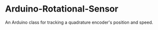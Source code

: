 # Arduino-Rotational-Sensor
An Arduino class for tracking a quadrature encoder's position and speed.
